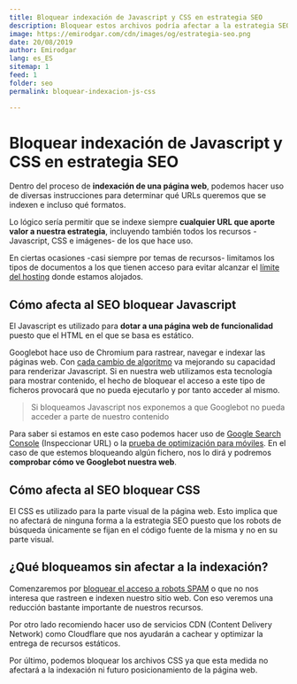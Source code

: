 ```yaml
---
title: Bloquear indexación de Javascript y CSS en estrategia SEO
description: Bloquear estos archivos podría afectar a la estrategia SEO. Aprende cómo hacerlo de forma correcta
image: https://emirodgar.com/cdn/images/og/estrategia-seo.png
date: 20/08/2019
author: Emirodgar
lang: es_ES
sitemap: 1
feed: 1
folder: seo
permalink: bloquear-indexacion-js-css

---
```


# Bloquear indexación de Javascript y CSS en estrategia SEO

Dentro del proceso de **indexación de una página web**, podemos hacer uso de diversas instrucciones para determinar qué URLs queremos que se indexen e incluso qué formatos.

Lo lógico sería permitir que se indexe siempre **cualquier URL que aporte valor a nuestra estrategia**, incluyendo también todos los recursos - Javascript, CSS e imágenes- de los que hace uso.

<amp-twitter 
  width="375"
  height="472"
  layout="responsive"
  data-tweetid="1163769116571947009">
</amp-twitter>

En ciertas ocasiones -casi siempre por temas de recursos- limitamos los tipos de documentos a los que tienen acceso para evitar alcanzar el [límite del hosting](https://emirodgar.com/hosting-seo) donde estamos alojados.

## Cómo afecta al SEO bloquear Javascript 

El Javascript es utilizado para **dotar a una página web de funcionalidad** puesto que el HTML en el que se basa es estático.

Googlebot hace uso de Chromium para rastrear, navegar e indexar las páginas web. Con [cada cambio de algoritmo](https://emirodgar.com/cambio-algoritmo-google) va mejorando su capacidad para renderizar Javascript. Si en nuestra web utilizamos esta tecnología para mostrar contenido, el hecho de bloquear el acceso a este tipo de ficheros provocará que no pueda ejecutarlo y por tanto acceder al mismo.

> Si bloqueamos Javascript nos exponemos a que Googlebot no pueda acceder a parte de nuestro contenido

Para saber si estamos en este caso podemos hacer uso de [Google Search Console](https://search.google.com/search-console) (Inspeccionar URL) o la [prueba de optimización para móviles](https://search.google.com/test/mobile-friendly).  En el caso de que estemos bloqueando algún fichero, nos lo dirá y podremos **comprobar cómo ve Googlebot nuestra web**. 

## Cómo afecta al SEO bloquear CSS

El CSS es utilizado para la parte visual de la página web.  Esto implica que no afectará de ninguna forma a la estrategia SEO puesto que los robots de búsqueda únicamente se fijan en el código fuente de la misma y no en su parte visual. 

## ¿Qué bloqueamos sin afectar a la indexación?

Comenzaremos por [bloquear el acceso a robots SPAM](https://emirodgar.com/listado-robots-bloquear) o que no nos interesa que rastreen e indexen nuestro sitio web.  Con eso veremos una reducción bastante importante de nuestros recursos.

Por otro lado recomiendo hacer uso de servicios CDN (Content Delivery Network) como Cloudflare que nos ayudarán a cachear y optimizar la entrega de recursos estáticos.

Por último, podemos bloquear los archivos CSS ya que esta medida no afectará a la indexación ni futuro posicionamiento de la página web.


<!--stackedit_data:
eyJoaXN0b3J5IjpbLTE1MjY0ODExODgsLTczODA4ODcyLC03OT
g0NTc0LDc2ODQ4NDQ4XX0=
-->
